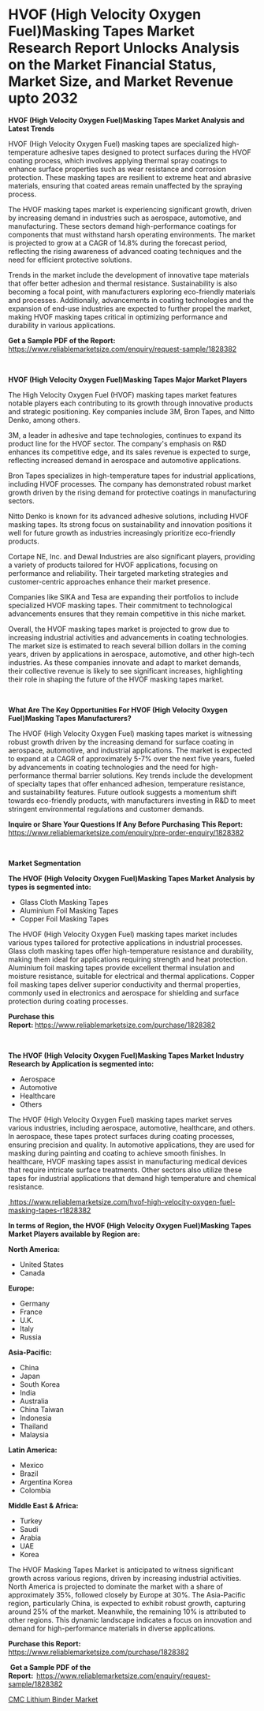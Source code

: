 <p><h1>HVOF (High Velocity Oxygen Fuel)Masking Tapes Market Research Report Unlocks Analysis on the Market Financial Status, Market Size, and Market Revenue upto 2032</h1></p><p><strong>HVOF (High Velocity Oxygen Fuel)Masking Tapes Market Analysis and Latest Trends</strong></p>
<p><p>HVOF (High Velocity Oxygen Fuel) masking tapes are specialized high-temperature adhesive tapes designed to protect surfaces during the HVOF coating process, which involves applying thermal spray coatings to enhance surface properties such as wear resistance and corrosion protection. These masking tapes are resilient to extreme heat and abrasive materials, ensuring that coated areas remain unaffected by the spraying process.</p><p>The HVOF masking tapes market is experiencing significant growth, driven by increasing demand in industries such as aerospace, automotive, and manufacturing. These sectors demand high-performance coatings for components that must withstand harsh operating environments. The market is projected to grow at a CAGR of 14.8% during the forecast period, reflecting the rising awareness of advanced coating techniques and the need for efficient protective solutions.</p><p>Trends in the market include the development of innovative tape materials that offer better adhesion and thermal resistance. Sustainability is also becoming a focal point, with manufacturers exploring eco-friendly materials and processes. Additionally, advancements in coating technologies and the expansion of end-use industries are expected to further propel the market, making HVOF masking tapes critical in optimizing performance and durability in various applications.</p></p>
<p><strong>Get a Sample PDF of the Report:&nbsp;</strong> <a href="https://www.reliablemarketsize.com/enquiry/request-sample/1828382?utm_campaign=2192&utm_medium=2&utm_source=Github&utm_content=ia&utm_term=03022025&utm_id=hvof-high-velocity-oxygen-fuelmasking-tapes">https://www.reliablemarketsize.com/enquiry/request-sample/1828382</a></p>
<p>&nbsp;</p>
<p><strong>HVOF (High Velocity Oxygen Fuel)Masking Tapes Major Market Players</strong></p>
<p><p>The High Velocity Oxygen Fuel (HVOF) masking tapes market features notable players each contributing to its growth through innovative products and strategic positioning. Key companies include 3M, Bron Tapes, and Nitto Denko, among others.</p><p>3M, a leader in adhesive and tape technologies, continues to expand its product line for the HVOF sector. The company's emphasis on R&D enhances its competitive edge, and its sales revenue is expected to surge, reflecting increased demand in aerospace and automotive applications. </p><p>Bron Tapes specializes in high-temperature tapes for industrial applications, including HVOF processes. The company has demonstrated robust market growth driven by the rising demand for protective coatings in manufacturing sectors.</p><p>Nitto Denko is known for its advanced adhesive solutions, including HVOF masking tapes. Its strong focus on sustainability and innovation positions it well for future growth as industries increasingly prioritize eco-friendly products.</p><p>Cortape NE, Inc. and Dewal Industries are also significant players, providing a variety of products tailored for HVOF applications, focusing on performance and reliability. Their targeted marketing strategies and customer-centric approaches enhance their market presence.</p><p>Companies like SIKA and Tesa are expanding their portfolios to include specialized HVOF masking tapes. Their commitment to technological advancements ensures that they remain competitive in this niche market.</p><p>Overall, the HVOF masking tapes market is projected to grow due to increasing industrial activities and advancements in coating technologies. The market size is estimated to reach several billion dollars in the coming years, driven by applications in aerospace, automotive, and other high-tech industries. As these companies innovate and adapt to market demands, their collective revenue is likely to see significant increases, highlighting their role in shaping the future of the HVOF masking tapes market.</p></p>
<p>&nbsp;</p>
<p><strong>What Are The Key Opportunities For HVOF (High Velocity Oxygen Fuel)Masking Tapes Manufacturers?</strong></p>
<p><p>The HVOF (High Velocity Oxygen Fuel) masking tapes market is witnessing robust growth driven by the increasing demand for surface coating in aerospace, automotive, and industrial applications. The market is expected to expand at a CAGR of approximately 5-7% over the next five years, fueled by advancements in coating technologies and the need for high-performance thermal barrier solutions. Key trends include the development of specialty tapes that offer enhanced adhesion, temperature resistance, and sustainability features. Future outlook suggests a momentum shift towards eco-friendly products, with manufacturers investing in R&D to meet stringent environmental regulations and customer demands.</p></p>
<p><strong>Inquire or Share Your Questions If Any Before Purchasing This Report:</strong> <a href="https://www.reliablemarketsize.com/enquiry/pre-order-enquiry/1828382?utm_campaign=2192&utm_medium=2&utm_source=Github&utm_content=ia&utm_term=03022025&utm_id=hvof-high-velocity-oxygen-fuelmasking-tapes">https://www.reliablemarketsize.com/enquiry/pre-order-enquiry/1828382</a></p>
<p>&nbsp;</p>
<p><strong>Market Segmentation</strong></p>
<p><strong>The HVOF (High Velocity Oxygen Fuel)Masking Tapes Market Analysis by types is segmented into:</strong></p>
<p><ul><li>Glass Cloth Masking Tapes</li><li>Aluminium Foil Masking Tapes</li><li>Copper Foil Masking Tapes</li></ul></p>
<p><p>The HVOF (High Velocity Oxygen Fuel) masking tapes market includes various types tailored for protective applications in industrial processes. Glass cloth masking tapes offer high-temperature resistance and durability, making them ideal for applications requiring strength and heat protection. Aluminium foil masking tapes provide excellent thermal insulation and moisture resistance, suitable for electrical and thermal applications. Copper foil masking tapes deliver superior conductivity and thermal properties, commonly used in electronics and aerospace for shielding and surface protection during coating processes.</p></p>
<p><strong>Purchase this Report:&nbsp;</strong><a href="https://www.reliablemarketsize.com/purchase/1828382?utm_campaign=2192&utm_medium=2&utm_source=Github&utm_content=ia&utm_term=03022025&utm_id=hvof-high-velocity-oxygen-fuelmasking-tapes">https://www.reliablemarketsize.com/purchase/1828382</a></p>
<p>&nbsp;</p>
<p><strong>The HVOF (High Velocity Oxygen Fuel)Masking Tapes Market Industry Research by Application is segmented into:</strong></p>
<p><ul><li>Aerospace</li><li>Automotive</li><li>Healthcare</li><li>Others</li></ul></p>
<p><p>The HVOF (High Velocity Oxygen Fuel) masking tapes market serves various industries, including aerospace, automotive, healthcare, and others. In aerospace, these tapes protect surfaces during coating processes, ensuring precision and quality. In automotive applications, they are used for masking during painting and coating to achieve smooth finishes. In healthcare, HVOF masking tapes assist in manufacturing medical devices that require intricate surface treatments. Other sectors also utilize these tapes for industrial applications that demand high temperature and chemical resistance.</p></p>
<p><a href="https://www.reliablemarketsize.com/hvof-high-velocity-oxygen-fuel-masking-tapes-r1828382?utm_campaign=2192&utm_medium=2&utm_source=Github&utm_content=ia&utm_term=03022025&utm_id=hvof-high-velocity-oxygen-fuelmasking-tapes">&nbsp;https://www.reliablemarketsize.com/hvof-high-velocity-oxygen-fuel-masking-tapes-r1828382</a></p>
<p><strong>In terms of Region, the HVOF (High Velocity Oxygen Fuel)Masking Tapes Market Players available by Region are:</strong></p>
<p>
    <p> <strong> North America: </strong>
        <ul>
            <li>United States</li>
            <li>Canada</li>
        </ul>
        </p> 
    <p> <strong> Europe: </strong>
        <ul>
            <li>Germany</li>
            <li>France</li>
            <li>U.K.</li>
            <li>Italy</li>
            <li>Russia</li>
        </ul>
        </p> 
    <p> <strong> Asia-Pacific: </strong>
        <ul>
            <li>China</li>
            <li>Japan</li>
            <li>South Korea</li>
            <li>India</li>
            <li>Australia</li>
            <li>China Taiwan</li>
            <li>Indonesia</li>
            <li>Thailand</li>
            <li>Malaysia</li>
        </ul>
        </p> 
    <p> <strong> Latin America: </strong>
        <ul>
            <li>Mexico</li>
            <li>Brazil</li>
            <li>Argentina Korea</li>
            <li>Colombia</li>
        </ul>
        </p> 
    <p> <strong> Middle East & Africa: </strong>
        <ul>
            <li>Turkey</li>
            <li>Saudi</li>
            <li>Arabia</li>
            <li>UAE</li>
            <li>Korea</li>
        </ul>
    </p>
    </p>
<p><p>The HVOF Masking Tapes Market is anticipated to witness significant growth across various regions, driven by increasing industrial activities. North America is projected to dominate the market with a share of approximately 35%, followed closely by Europe at 30%. The Asia-Pacific region, particularly China, is expected to exhibit robust growth, capturing around 25% of the market. Meanwhile, the remaining 10% is attributed to other regions. This dynamic landscape indicates a focus on innovation and demand for high-performance materials in diverse applications.</p></p>
<p><strong>Purchase this Report: </strong><a href="https://www.reliablemarketsize.com/purchase/1828382?utm_campaign=2192&utm_medium=2&utm_source=Github&utm_content=ia&utm_term=03022025&utm_id=hvof-high-velocity-oxygen-fuelmasking-tapes">https://www.reliablemarketsize.com/purchase/1828382</a></p>
<p>&nbsp;<strong>Get a Sample PDF of the Report:&nbsp;&nbsp;</strong><a href="https://www.reliablemarketsize.com/enquiry/request-sample/1828382?utm_campaign=2192&utm_medium=2&utm_source=Github&utm_content=ia&utm_term=03022025&utm_id=hvof-high-velocity-oxygen-fuelmasking-tapes">https://www.reliablemarketsize.com/enquiry/request-sample/1828382</a></p>
<p><strong></strong></p>
<p><p><a href="https://github.com/WashimHussain441/Market-Research-Report-List-1/blob/main/cmc-lithium-binder-market.md?utm_campaign=2192&utm_medium=2&utm_source=Github&utm_content=ia&utm_term=03022025&utm_id=hvof-high-velocity-oxygen-fuelmasking-tapes">CMC Lithium Binder Market</a></p></p>